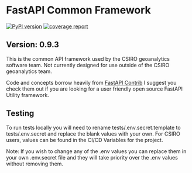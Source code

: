 # FastAPI Common Framework

[![PyPI version](https://badge.fury.io/py/fa-common.svg)](https://badge.fury.io/py/fa-common)
[![coverage report](https://gitlab.com/csiro-geoanalytics/python-shared/fastapi-common-framework/badges/master/coverage.svg)](https://gitlab.com/csiro-geoanalytics/python-shared/fastapi-common-framework/-/commits/master)

## Version: 0.9.3

This is the common API framework used by the CSIRO geoanalytics software team. Not currently designed for use outside of the CSIRO geoanalytics team.

Code and concepts borrow heavily from [FastAPI Contrib](https://pypi.org/project/fastapi-contrib/) I suggest you check them out if you are looking for a user friendly open source FastAPI Utility framework.

## Testing

To run tests locally you will need to rename tests/.env.secret.template to tests/.env.secret and replace the blank values with your own. For CSIRO users, values can be found in the CI/CD Variables for the project.

Note: If you wish to change any of the .env values you can replace them in your own .env.secret file and they will take priority over the .env values without removing them.
